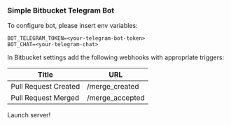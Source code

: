 ### Simple Bitbucket Telegram Bot 

To configure bot, please insert env variables: 
```
BOT_TELEGRAM_TOKEN=<your-telegram-bot-token>
BOT_CHAT=<your-telegram-chat>
```

In Bitbucket settings add the following webhooks with appropriate triggers:

| Title | URL | 
| --- | --- |
| Pull Request Created | <yourIPAddr>/merge_created | 
| Pull Request Merged | <yourIPAddr>/merge_accepted | 

Launch server!